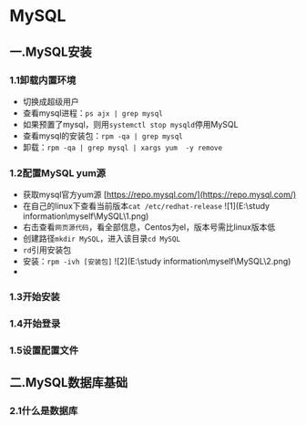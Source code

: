 # MySQL

## 一.MySQL安装

### 1.1卸载内置环境

- 切换成超级用户
- 查看mysql进程：`ps ajx | grep mysql`
- 如果预置了mysql，则用`systemctl stop mysqld`停用MySQL
- 查看mysql的安装包：`rpm -qa | grep mysql`
- 卸载：`rpm -qa | grep mysql | xargs yum  -y remove`

### 1.2配置MySQL yum源

- 获取mysql官方yum源 [https://repo.mysql.com/](https://repo.mysql.com/)
- 在自己的linux下查看当前版本`cat /etc/redhat-release`
  ![1](E:\study information\myself\MySQL\1.png)
- 右击查看`网页源代码`，看全部信息，Centos为el，版本号需比linux版本低
- 创建路径`mkdir MySQL`，进入该目录`cd MySQL`
- `rd`引用安装包
- 安装：`rpm -ivh [安装包]`
  ![2](E:\study information\myself\MySQL\2.png)
- 

### 1.3开始安装

### 1.4开始登录

### 1.5设置配置文件

## 二.MySQL数据库基础

### 2.1什么是数据库

